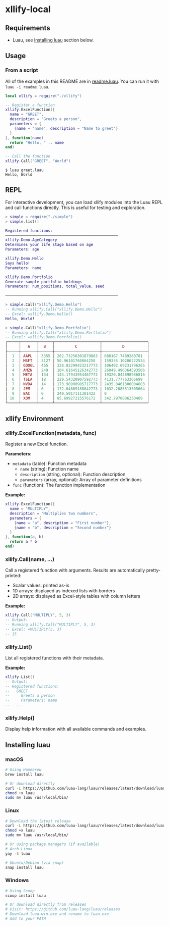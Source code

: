 # xllify-local

## Requirements

- Luau, see [Installing luau](#installing-luau) section below.

## Usage

### From a script

All of the examples in this README are in [readme.luau](./readme.luau). You can run it with `luau -i readme.luau`.

```lua
local xllify = require("./xllify")

-- Register a function
xllify.ExcelFunction({
  name = "GREET",
  description = "Greets a person",
  parameters = {
    {name = "name", description = "Name to greet"}
  }
}, function(name)
  return "Hello, " .. name
end)

-- Call the function
xllify.Call("GREET", "World")
```

```
$ luau greet.luau
Hello, World
```

## REPL

For interactive development, you can load xllify modules into the Luau REPL and call functions directly. This is useful for testing and exploration.

```lua
> simple = require("./simple")
> simple.list()

Registered functions:
──────────────────────────────────────────────────
xllify.Demo.AgeCategory
Determines your life stage based on age
Parameters: age

xllify.Demo.Hello
Says hello!
Parameters: name

xllify.Demo.Portfolio
Generate sample portfolio holdings
Parameters: num_positions, total_value, seed

──────────────────────────────────────────────────

> simple.Call("xllify.Demo.Hello")
-- Running xllify.Call("xllify.Demo.Hello")
-- Excel: =xllify.Demo.Hello()
Hello, World!

> simple.Call("xllify.Demo.Portfolio")
-- Running xllify.Call("xllify.Demo.Portfolio")
-- Excel: =xllify.Demo.Portfolio()
┌─────┬───────┬──────┬────────────────────┬────────────────────┐
│     │   A   │  B   │         C          │         D          │
├─────┼───────┼──────┼────────────────────┼────────────────────┤
│  1  │ AAPL  │ 3355 │ 202.73256301879883 │ 680167.7489280701  │
│  2  │ MSFT  │ 3127 │ 50.96101760864258  │ 159355.10206222534 │
│  3  │ GOOGL │ 465  │ 228.82299423217773 │ 106402.69231796265 │
│  4  │ AMZN  │ 249  │ 104.61645126342773 │ 26049.496364593506 │
│  5  │ META  │ 134  │ 144.17943954467773 │ 19320.044898986816 │
│  6  │ TSLA  │ 18   │ 229.54320907592773 │ 4131.777763366699  │
│  7  │ NVDA  │ 14   │ 173.98900985717773 │ 2435.8461380004883 │
│  8  │ JPM   │ 6    │ 172.04809188842773 │ 1032.2885513305664 │
│  9  │ BAC   │ 0    │ 249.5017111301422  │ 0                  │
│ 10  │ XOM   │ 4    │ 85.69927215576172  │ 342.7970886230469  │
└─────┴───────┴──────┴────────────────────┴────────────────────┘
```

## xllify Environment

### xllify.ExcelFunction(metadata, func)

Register a new Excel function.

**Parameters:**

- `metadata` (table): Function metadata
  - `name` (string): Function name
  - `description` (string, optional): Function description
  - `parameters` (array, optional): Array of parameter definitions
- `func` (function): The function implementation

**Example:**

```lua
xllify.ExcelFunction({
  name = "MULTIPLY",
  description = "Multiplies two numbers",
  parameters = {
    {name = "a", description = "First number"},
    {name = "b", description = "Second number"}
  }
}, function(a, b)
  return a * b
end)
```

### xllify.Call(name, ...)

Call a registered function with arguments. Results are automatically pretty-printed:

- Scalar values: printed as-is
- 1D arrays: displayed as indexed lists with borders
- 2D arrays: displayed as Excel-style tables with column letters

**Example:**

```lua
xllify.Call("MULTIPLY", 5, 3)
-- Output:
-- Running xllify.Call("MULTIPLY", 5, 3)
-- Excel: =MULTIPLY(5, 3)
-- 15
```

### xllify.List()

List all registered functions with their metadata.

**Example:**

```lua
xllify.List()
-- Output:
-- Registered functions:
--   GREET
--     Greets a person
--     Parameters: name
--   ...
```

### xllify.Help()

Display help information with all available commands and examples.

## Installing luau

### macOS

```bash
# Using Homebrew
brew install luau

# Or download directly
curl -L https://github.com/luau-lang/luau/releases/latest/download/luau-macos -o luau
chmod +x luau
sudo mv luau /usr/local/bin/
```

### Linux

```bash
# Download the latest release
curl -L https://github.com/luau-lang/luau/releases/latest/download/luau-linux -o luau
chmod +x luau
sudo mv luau /usr/local/bin/

# Or using package managers (if available)
# Arch Linux
yay -S luau

# Ubuntu/Debian (via snap)
snap install luau
```

### Windows

```powershell
# Using Scoop
scoop install luau

# Or download directly from releases
# Visit: https://github.com/luau-lang/luau/releases
# Download luau-win.exe and rename to luau.exe
# Add to your PATH
```

